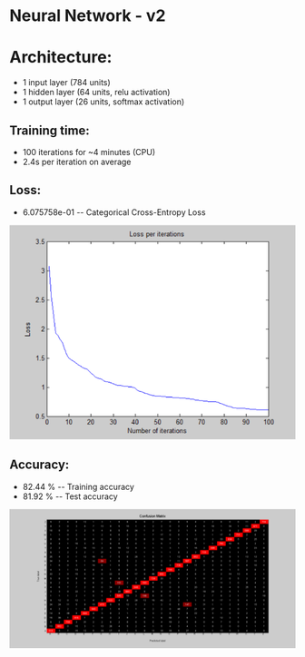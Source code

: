 # Neural Network - v2

# Architecture:

- 1 input layer (784 units)
- 1 hidden layer (64 units, relu activation)
- 1 output layer (26 units, softmax activation)

## Training time: 

- 100 iterations for ~4 minutes (CPU)
- 2.4s per iteration on average

## Loss: 

- 6.075758e-01 -- Categorical Cross-Entropy Loss

![image](Visualizations/Loss_per_iterations.png)

## Accuracy:

- 82.44 % -- Training accuracy
- 81.92 % -- Test accuracy

![image](Visualizations/Confusion_Matrix.png)
